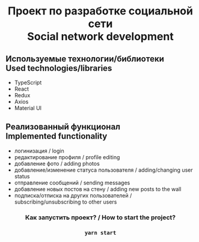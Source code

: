 <div align="center">

# Проект по разработке социальной сети <br/> Social network development

<div align="left">

## Используемые технологии/библиотеки <br/> Used technologies/libraries

<ul>
  <li> TypeScript </li>
  <li> React </li>
  <li> Redux </li>
  <li> Axios </li>
  <li> Material UI </li>
</ul>
</div>

<div align="left">

## Реализованный функционал <br/> Implemented functionality

<ul>
  <li> логинизация / login </li>
  <li> редактирование профиля / profile editing </li>
  <li> добавление фото / adding photos </li>
  <li> добавление/изменение статуса пользователя / adding/changing user status </li>
  <li> отправление сообщений / sending messages </li>
  <li> добавление новых постов на стену / adding new posts to the wall </li>
  <li> подписка/отписка на других пользователей / subscribing/unsubscribing to other users </li>
</ul>
</div>

### Как запустить проект? / How to start the project?

### `yarn start`

</div>
